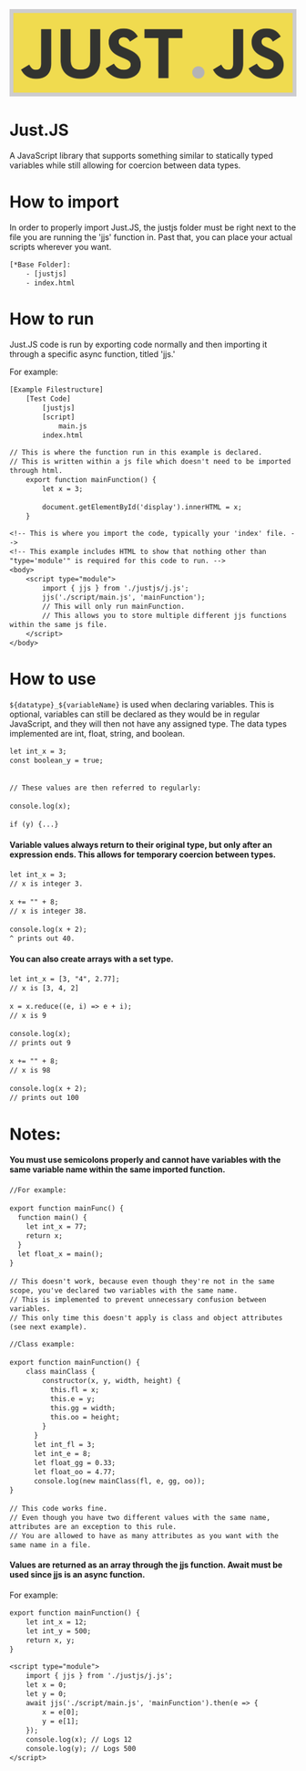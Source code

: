 ![Just.JS](https://github.com/FluxFlu/Just.JS/blob/main/logo.png?raw=true)
# Just.JS
A JavaScript library that supports something similar to statically typed variables while still allowing for coercion between data types.


# How to import

In order to properly import Just.JS, the justjs folder must be right next to the file you are running the 'jjs' function in. Past that, you can place your actual scripts wherever you want.

    [*Base Folder]:
        - [justjs]
        - index.html

# How to run

Just.JS code is run by exporting code normally and then importing it through a specific async function, titled 'jjs.' 

For example:

```
[Example Filestructure]
    [Test Code]
        [justjs]
        [script]
            main.js
        index.html
```
```
// This is where the function run in this example is declared.
// This is written within a js file which doesn't need to be imported through html.
    export function mainFunction() {
        let x = 3;

        document.getElementById('display').innerHTML = x;
    }
```

```
<!-- This is where you import the code, typically your 'index' file. -->
<!-- This example includes HTML to show that nothing other than "type='module'" is required for this code to run. -->
<body>
    <script type="module">
        import { jjs } from './justjs/j.js';
        jjs('./script/main.js', 'mainFunction');
        // This will only run mainFunction.
        // This allows you to store multiple different jjs functions within the same js file. 
    </script>
</body>
```

# How to use


`${datatype}_${variableName}` is used when declaring variables. This is optional, variables can still be declared as they would be in regular JavaScript, and they will then not have any assigned type. The data types implemented are int, float, string, and boolean.

    let int_x = 3;
    const boolean_y = true;


    // These values are then referred to regularly:

    console.log(x);

    if (y) {...}

#### Variable values always return to their original type, but only after an expression ends. This allows for temporary coercion between types.

    let int_x = 3;
    // x is integer 3.
    
    x += "" + 8;
    // x is integer 38.

    console.log(x + 2);
    ^ prints out 40.

#### You can also create arrays with a set type.

    let int_x = [3, "4", 2.77];
    // x is [3, 4, 2]

    x = x.reduce((e, i) => e + i);
    // x is 9

    console.log(x);
    // prints out 9
    
    x += "" + 8;
    // x is 98

    console.log(x + 2);
    // prints out 100
    
# Notes:

#### You must use semicolons properly and cannot have variables with the same variable name within the same imported function.

```
//For example:

export function mainFunc() {
  function main() {
    let int_x = 77;
    return x;
  }
  let float_x = main();
}
  
// This doesn't work, because even though they're not in the same scope, you've declared two variables with the same name.
// This is implemented to prevent unnecessary confusion between variables.
// This only time this doesn't apply is class and object attributes (see next example).
```
```
//Class example:

export function mainFunction() {
    class mainClass {
        constructor(x, y, width, height) {
          this.fl = x;
          this.e = y;
          this.gg = width;
          this.oo = height;
        }
      }
      let int_fl = 3;
      let int_e = 8;
      let float_gg = 0.33;
      let float_oo = 4.77;
      console.log(new mainClass(fl, e, gg, oo));
}
      
// This code works fine.
// Even though you have two different values with the same name, attributes are an exception to this rule.
// You are allowed to have as many attributes as you want with the same name in a file.
```
#### Values are returned as an array through the jjs function. Await must be used since jjs is an async function.

For example:

``` 
export function mainFunction() {
    let int_x = 12;
    let int_y = 500;
    return x, y;
}
```

```
<script type="module">
    import { jjs } from './justjs/j.js';
    let x = 0;
    let y = 0;
    await jjs('./script/main.js', 'mainFunction').then(e => {
        x = e[0];
        y = e[1];
    });
    console.log(x); // Logs 12
    console.log(y); // Logs 500
</script>
```
